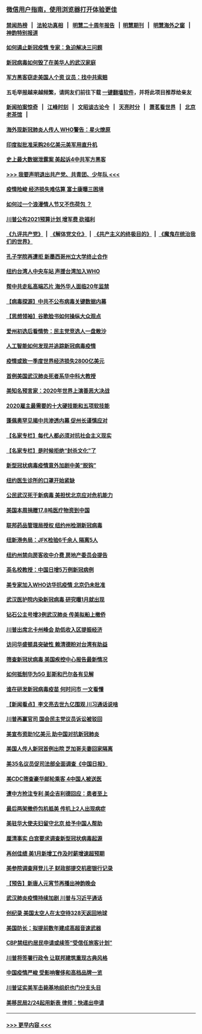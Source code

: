### [微信用户指南，使用浏览器打开体验更佳](https://github.com/gfw-breaker/banned-news1/blob/master/indexes/wechat-guide.md?t=0)
#### [禁闻热榜](热点新闻.md?t=0)  &nbsp;&nbsp;|&nbsp;&nbsp; [法轮功真相](https://github.com/gfw-breaker/truth/blob/master/README.md?t=0) &nbsp;&nbsp;|&nbsp;&nbsp; [明慧二十周年报告](https://github.com/gfw-breaker/mh-reports/blob/master/README.md?t=0) &nbsp;&nbsp;|&nbsp;&nbsp;[明慧期刊](https://github.com/gfw-breaker/mh-qikan) &nbsp;&nbsp;|&nbsp;&nbsp; [明慧海外之窗](https://github.com/gfw-breaker/mh-news/blob/master/README.md?t=0) &nbsp;&nbsp;|&nbsp;&nbsp; [神韵特别报道](https://github.com/gfw-breaker/mh-news/blob/master/shenyun.md?t=0)
#### [如何遏止新冠疫情 专家：急迫解决三问题](../pages/nsc412/n11859685.md?t=02110844) 
#### [新冠病毒如何毁了在美华人的武汉家庭](../pages/nsc412/n11859524.md?t=02110844) 
#### [军方黑客窃走美国人个资 议员：找中共索赔](../pages/nsc412/n11859371.md?t=02110844) 
#### 五毛举报越来越频繁，请网友们前往下载 [一键翻墙软件](https://github.com/gfw-breaker/ssr-accounts)，并将此项目推荐给亲友
#### [新闻拍案惊奇](https://github.com/gfw-breaker/banned-news1/blob/master/pages/link4.md) &nbsp;&nbsp;|&nbsp;&nbsp; [江峰时刻](https://github.com/gfw-breaker/banned-news1/blob/master/pages/link4.md) &nbsp;&nbsp;|&nbsp;&nbsp; [文昭谈古论今](https://github.com/gfw-breaker/banned-news1/blob/master/pages/link4.md) &nbsp;&nbsp;|&nbsp;&nbsp; [天亮时分](https://github.com/gfw-breaker/banned-news1/blob/master/pages/link4.md) &nbsp;&nbsp;|&nbsp;&nbsp; [萧茗看世界](https://github.com/gfw-breaker/banned-news1/blob/master/pages/link4.md) &nbsp;&nbsp;|&nbsp;&nbsp; [北京老茶馆](https://github.com/gfw-breaker/banned-news1/blob/master/pages/link4.md) &nbsp;&nbsp;|&nbsp;&nbsp; 
#### [海外现新冠肺炎人传人 WHO警告：星火燎原](../pages/nsc412/n11859252.md?t=02110844) 
#### [印度拟批准采购26亿美元美军用直升机](../pages/nsc412/n11859143.md?t=02110844) 
#### [史上最大数据泄露案 美起诉4中共军方黑客](../pages/nsc412/n11859115.md?t=02110844) 
#### [>>> 我要声明退出共产党、共青团、少年队 <<<](https://github.com/begood0513/goodnews/blob/master/quit/letter.md) 
#### [疫情险峻 经济损失难估算 富士康曝三困境](../pages/nsc412/n11859120.md?t=02110844) 
#### [如何过一个浪漫情人节又不伤荷包 ？](../pages/nsc412/n11858969.md?t=02110844) 
#### [川普公布2021预算计划 增军费 砍福利](../pages/nsc412/n11859012.md?t=02110844) 
#### [《九评共产党》](https://github.com/begood0513/9ping.md/blob/master/README.md) &nbsp;|&nbsp; [《解体党文化》](../../../../jtdwh.md/blob/master/README.md)  &nbsp;|&nbsp; [《共产主义的终极目的》](../../../../gczydzjmd.md/blob/master/README.md) &nbsp;|&nbsp; [《魔鬼在统治我们的世界》](../../../../mgztzwmdsj.md/blob/master/README.md) 
#### [孔子学院再遭拒 新墨西哥州立大学终止合作](../pages/nsc412/n11858661.md?t=02110844) 
#### [纽约台湾人中央车站  声援台湾加入WHO](../pages/nsc412/n11857757.md?t=02110844) 
#### [帮中共走私高端芯片 海外华人面临20年监禁](../pages/nsc412/n11855016.md?t=02110844) 
#### [【病毒探源】中共不公布病毒关键数据内幕](../pages/nsc412/n11856584.md?t=02110844) 
#### [【思想领袖】谷歌脸书如何操纵大众观点](../pages/nsc412/n11680874.md?t=02110844) 
#### [爱州初选后看情势：民主党竞选人一盘散沙](../pages/nsc412/n11856557.md?t=02110844) 
#### [人工智能如何发现并追踪新冠病毒疫情](../pages/nsc412/n11856398.md?t=02110844) 
#### [疫情或致一季度世界经济损失2800亿美元](../pages/nsc412/n11855639.md?t=02110844) 
#### [首例美国武汉肺炎死者系华中科大教授](../pages/nsc412/n11855500.md?t=02110844) 
#### [美知名预言家：2020年世界上演善恶大决战](../pages/nsc412/n11855418.md?t=02110844) 
#### [2020雇主最需要的十大硬技能和五项软技能](../pages/nsc412/n11850953.md?t=02110844) 
#### [蓬佩奥罕见揭中共渗透内幕 促州长谨慎应对](../pages/nsc412/n11854685.md?t=02110844) 
#### [【名家专栏】每代人都必须对抗社会主义现实](../pages/nsc412/n11831412.md?t=02110844) 
#### [【名家专栏】是时候拒绝“封杀文化”了](../pages/nsc412/n11814093.md?t=02110844) 
#### [新型冠状病毒疫情意外加剧中美“脱钩”](../pages/nsc412/n11854475.md?t=02110844) 
#### [纽约医生诊所的口罩开始紧缺](../pages/nsc412/n11853364.md?t=02110844) 
#### [公民武汉死于新病毒 美担忧北京应对危机能力](../pages/nsc412/n11854331.md?t=02110844) 
#### [美国本周捐赠17.8吨医疗物资到中国](../pages/nsc412/n11854269.md?t=02110844) 
#### [联邦药品管理局授权  纽约州检测新冠病毒](../pages/nsc412/n11853371.md?t=02110844) 
#### [纽新港务局：JFK检验6千余人  隔离5人](../pages/nsc412/n11853366.md?t=02110844) 
#### [纽约州禁向房客收中介费  房地产委员会提告](../pages/nsc412/n11853360.md?t=02110844) 
#### [英名校教授：中国日增5万例新冠病例](../pages/nsc412/n11854174.md?t=02110844) 
#### [美专家加入WHO访华抗疫情 北京仍未批准](../pages/nsc412/n11854043.md?t=02110844) 
#### [武汉医护院内染新冠病毒 研究曝1月就出现](../pages/nsc412/n11852928.md?t=02110844) 
#### [钻石公主号增3例武汉肺炎 传美拟船上撤侨](../pages/nsc412/n11853240.md?t=02110844) 
#### [川普出席北卡州峰会 助低收入区提振经济](../pages/nsc412/n11853232.md?t=02110844) 
#### [访问华盛顿具突破性 赖清德盼对台湾有助益](../pages/nsc412/n11853129.md?t=02110844) 
#### [筛查新冠状病毒 美国疾控中心报告最新情况](../pages/nsc412/n11853070.md?t=02110844) 
#### [如何抵制华为5G 彭斯和巴尔各有见解](../pages/nsc412/n11852535.md?t=02110844) 
#### [谁在研发新冠病毒疫苗 何时问市 一文看懂](../pages/nsc412/n11852840.md?t=02110844) 
#### [【新闻看点】李文亮去世九亿围观 川习通话说啥](../pages/nsc412/n11852360.md?t=02110844) 
#### [川普再赢官司 国会民主党议员诉讼被驳回](../pages/nsc412/n11852287.md?t=02110844) 
#### [美宣布资助1亿美元 助中国对抗新冠肺炎](../pages/nsc412/n11852531.md?t=02110844) 
#### [美国人传人新冠首例出院 芝加哥夫妻回家隔离](../pages/nsc412/n11852452.md?t=02110844) 
#### [美35名议员促司法部全面调查《中国日报》](../pages/nsc412/n11852435.md?t=02110844) 
#### [美CDC筛查豪华邮轮乘客 4中国人被送医](../pages/nsc412/n11852085.md?t=02110844) 
#### [遭中方抢注专利 美企吉利德回应：患者至上](../pages/nsc412/n11852037.md?t=02110844) 
#### [最后两架撤侨包机抵美 传机上2人出现病症](../pages/nsc412/n11852173.md?t=02110844) 
#### [美驻华大使夫妇留守北京 给予中国人帮助](../pages/nsc412/n11852165.md?t=02110844) 
#### [厘清事实 白宫要求调查新型冠状病毒起源](../pages/nsc412/n11852106.md?t=02110844) 
#### [再创佳绩 美1月新增工作及时薪增速超预期](../pages/nsc412/n11852174.md?t=02110844) 
#### [美参院调查拜登儿子 财政部提交机密银行记录](../pages/nsc412/n11851808.md?t=02110844) 
#### [【预告】新唐人元宵节再播出神韵晚会](../pages/nsc412/n11843192.md?t=02110844) 
#### [武汉肺炎疫情持续加剧 川普与习近平通话](../pages/nsc412/n11851613.md?t=02110844) 
#### [创纪录 美国太空人在太空待328天返回地球](../pages/nsc412/n11851266.md?t=02110844) 
#### [美国防长：拟提前数年建成高超音速武器](../pages/nsc412/n11850959.md?t=02110844) 
#### [CBP禁纽约居民申请或续签“受信任旅客计划”](../pages/nsc412/n11850857.md?t=02110844) 
#### [川普将签署行政令 让联邦建筑重现古典风格](../pages/nsc412/n11850654.md?t=02110844) 
#### [中国疫情严峻 受影响奢侈和高档品牌一览](../pages/nsc412/n11850319.md?t=02110844) 
#### [川普证实美军击毙基地组织也门分支头目](../pages/nsc412/n11850383.md?t=02110844) 
#### [美移民局2/24起用新表 律师：快递出申请](../pages/nsc412/n11848220.md?t=02110844) 

----
#### [ >>> 更早内容 <<< ](../indexes/nsc412-earlier.md)
